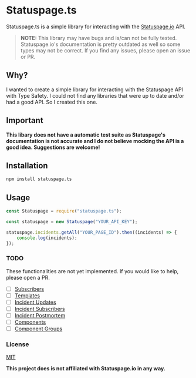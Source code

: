 # Statuspage.ts

Statuspage.ts is a simple library for interacting with the [Statuspage.io](https://statuspage.io) API.

> **NOTE:** This library may have bugs and is/can not be fully tested. Statuspage.io's documentation is pretty outdated as well so some types may not be correct. If you find any issues, please open an issue or PR.

## Why?

I wanted to create a simple library for interacting with the Statuspage API with Type Safety. I could not find any libraries that were up to date and/or had a good API. So I created this one.

## Important

**This libary does not have a automatic test suite as Statuspage's documentation is not accurate and I do not believe mocking the API is a good idea. Suggestions are welcome!**

## Installation

```bash
npm install statuspage.ts
```

## Usage

```js
const Statuspage = require("statuspage.ts");

const statuspage = new Statuspage("YOUR_API_KEY");

statuspage.incidents.getAll("YOUR_PAGE_ID").then((incidents) => {
	console.log(incidents);
});
```

### TODO

These functionalities are not yet implemented. If you would like to help, please open a PR.

- [ ] [Subscribers](https://developer.statuspage.io/#tag/subscribers)
- [ ] [Templates](https://developer.statuspage.io/#tag/templates)
- [ ] [Incident Updates](https://developer.statuspage.io/#tag/templates)
- [ ] [Incident Subscribers](https://developer.statuspage.io/#tag/incident-subscribers)
- [ ] [Incident Postmortem](https://developer.statuspage.io/#tag/incident-postmortem)
- [ ] [Components](https://developer.statuspage.io/#tag/components)
- [ ] [Component Groups](https://developer.statuspage.io/#tag/component-groups)

### License

[MIT](LICENSE)

**This project does is not affiliated with Statuspage.io in any way.**
